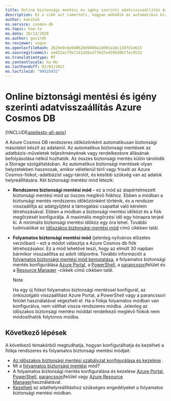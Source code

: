 ```yaml
---
title: Online biztonsági mentési és igény szerinti adatvisszaállítás Azure Cosmos DBban.
description: Ez a cikk azt ismerteti, hogyan működik az automatikus biztonsági mentés az igény szerinti adatvisszaállítással. Emellett a folyamatos és rendszeres biztonsági mentési módok közötti különbséget is ismerteti.
author: kanshiG
ms.service: cosmos-db
ms.topic: how-to
ms.date: 10/13/2020
ms.author: govindk
ms.reviewer: sngun
ms.openlocfilehash: 2629e9c6e048620d9490a1e091a16c138fd1e615
ms.sourcegitcommit: ea822acf5b7141d26a3776d7ed59630bf7ac9532
ms.translationtype: MT
ms.contentlocale: hu-HU
ms.lasthandoff: 02/03/2021
ms.locfileid: "99525432"
---
```

# <a name="online-backup-and-on-demand-data-restore-in-azure-cosmos-db"></a>Online biztonsági mentési és igény szerinti adatvisszaállítás Azure Cosmos DB
[!INCLUDE[appliesto-all-apis](includes/appliesto-all-apis.md)]

A Azure Cosmos DB rendszeres időközönként automatikusan biztonsági másolatot készít az adatairól. Az automatikus biztonsági mentések az adatbázis-műveletek teljesítményének vagy rendelkezésre állásának befolyásolása nélkül hozhatók. Az összes biztonsági mentés külön tárolódik a Storage szolgáltatásban. Az automatikus biztonsági mentések olyan helyzetekben hasznosak, amikor véletlenül törli vagy frissíti az Azure Cosmos-fiókot,-adatbázist vagy-tárolót, és később szükség van az adatok helyreállítására. Két biztonsági mentési mód létezik:

* **Rendszeres biztonsági mentési mód** – ez a mód az alapértelmezett biztonsági mentési mód az összes meglévő fiókhoz. Ebben a módban a biztonsági mentés rendszeres időközönként történik, és a rendszer visszaállítja az adatgyűjtést a támogatási csapattal való kérelem létrehozásával. Ebben a módban a biztonsági mentési időközt és a fiók megőrzését konfigurálja. A maximális megőrzési idő egy hónapra terjed ki. A minimális biztonsági mentési időköz egy óra lehet.  További tudnivalókat az [Időszakos biztonsági mentési mód](configure-periodic-backup-restore.md) című cikkben talál.

* **Folyamatos biztonsági mentési mód** (jelenleg nyilvános előzetes verzióban) – ezt a módot választja a Azure Cosmos db fiók létrehozásakor. Ez a mód lehetővé teszi, hogy az elmúlt 30 napban bármikor visszaállítsa az adott időpontra. További információt a [folyamatos biztonsági mentési mód bemutatása](continuous-backup-restore-introduction.md), a folyamatos biztonsági mentés konfigurálása [Azure Portal](continuous-backup-restore-portal.md), a [PowerShell](continuous-backup-restore-powershell.md), a [parancssori](continuous-backup-restore-command-line.md)felület és a [Resource Manager](continuous-backup-restore-template.md) -cikkek című cikkben talál.

  > [!NOTE]
  > Ha egy új fiókot folyamatos biztonsági mentéssel konfigurál, az önkiszolgáló visszaállítást Azure Portal, a PowerShell vagy a parancssori felület használatával végezheti el. Ha a fiókja folyamatos módban van konfigurálva, nem válthat vissza rendszeres módba. Jelenleg az időszakos biztonsági mentési móddal rendelkező meglévő fiókok nem módosíthatók folytonos módba.  

## <a name="next-steps"></a>Következő lépések

A következő témakörből megtudhatja, hogyan konfigurálhatja és kezelheti a fiókja rendszeres és folyamatos biztonsági mentési módjait:

* [Az időszakos biztonsági mentési szabályzat konfigurálása és kezelése](configure-periodic-backup-restore.md) .
* Mi a [folyamatos biztonsági mentési](continuous-backup-restore-introduction.md) mód?
* A folyamatos biztonsági mentés konfigurálása és kezelése [Azure Portal](continuous-backup-restore-portal.md), [PowerShell](continuous-backup-restore-powershell.md), [parancssori](continuous-backup-restore-command-line.md)felület vagy [Azure Resource Manager](continuous-backup-restore-template.md)használatával.
* [Kezelheti](continuous-backup-restore-permissions.md) az adathelyreállításhoz szükséges engedélyeket a folyamatos biztonsági mentési módban.
